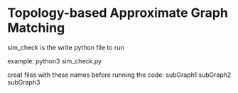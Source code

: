 # Topology-based Approximate Graph Matching
sim_check is the write python file to run

example:
python3 sim_check.py

creat files with these names before running the code:
subGraph1
subGraph2
subGraph3
